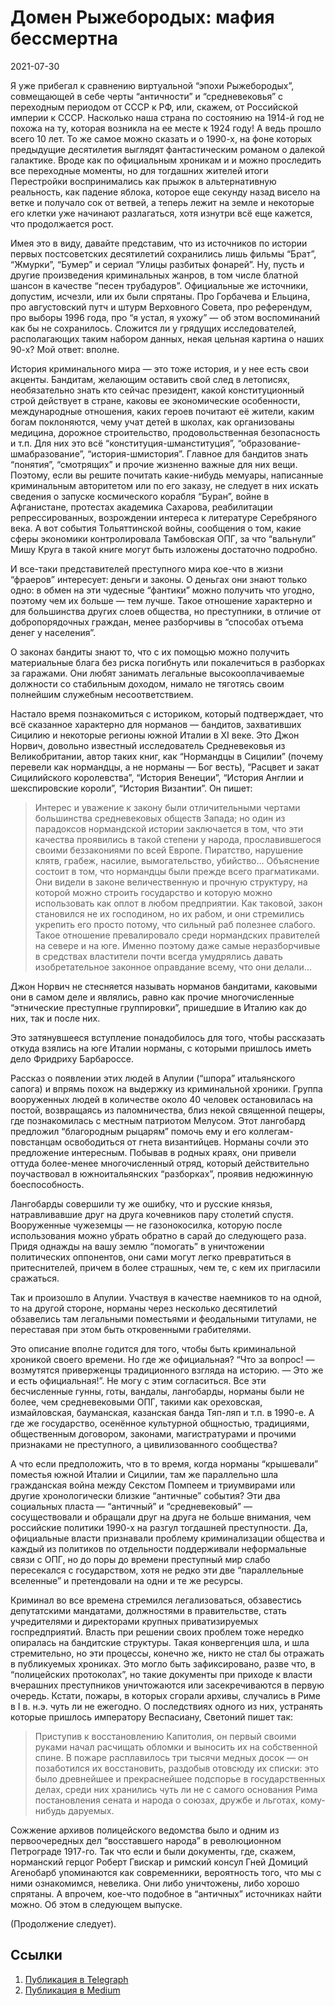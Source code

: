 # Домен Рыжебородых: мафия бессмертна


<p class="text-end time-holder"><time>2021-07-30</time></p>

Я уже прибегал к сравнению виртуальной “эпохи Рыжебородых”, совмещающей
в себе черты “античности” и “средневековья” с переходным периодом от
СССР к РФ, или, скажем, от Российской империи к СССР. Насколько наша
страна по состоянию на 1914-й год не похожа на ту, которая возникла на
ее месте к 1924 году! А ведь прошло всего 10 лет. То же самое можно
сказать и о 1990-х, на фоне которых предыдущие десятилетия выглядят
фантастическим романом о далекой галактике. Вроде как по официальным
хроникам и и можно проследить все переходные моменты, но для тогдашних
жителей итоги Перестройки воспринимались как прыжок в альтернативную
реальность, как падение яблока, которое еще секунду назад висело на
ветке и получало сок от ветвей, а теперь лежит на земле и некоторые его
клетки уже начинают разлагаться, хотя изнутри всё еще кажется, что
продолжается рост.

Имея это в виду, давайте представим, что из источников по истории
первых постсоветских десятилетий сохранились лишь фильмы “Брат”,
“Жмурки”, “Бумер” и сериал “Улицы разбитых фонарей”. Ну, пусть и другие
произведения криминальных жанров, в том числе блатной шансон в качестве
“песен трубадуров”. Официальные же источники, допустим, исчезли, или их
были спрятаны. Про Горбачева и Ельцина, про августовский путч и штурм
Верховного Совета, про референдум, про выборы 1996 года, про “я устал,
я ухожу” — об этом воспоминаний как бы не сохранилось. Сложится ли у
грядущих исследователей, располагающих таким набором данных, некая
цельная картина о наших 90-х? Мой ответ: вполне.

История криминального мира — это тоже история, и у нее есть свои
акценты. Бандитам, желающим оставить свой след в летописях,
необязательно знать кто сейчас президент, какой конституционный строй
действует в стране, каковы ее экономические особенности, международные
отношения, каких героев почитают её жители, каким богам поклоняются,
чему учат детей в школах, как организованы медицина, дорожное
строительство, продовольственная безопасность и т.п. Для них это всё
“конституция-шманституция”, “образование-шмабразование”,
“история-шмистория”. Главное для бандитов знать “понятия”, “смотрящих”
и прочие жизненно важные для них вещи. Поэтому, если вы решите почитать
какие-нибудь мемуары, написанные криминальным авторитетом или по его
заказу, не следует в них искать сведения о запуске космического корабля
“Буран”, войне в Афганистане, протестах академика Сахарова,
реабилитации репрессированных, возрождении интереса к литературе
Серебряного века. А вот события Тольяттинской войны, сообщения о том,
какие сферы экономики контролировала Тамбовская ОПГ, за что “вальнули”
Мишу Круга в такой книге могут быть изложены достаточно подробно.

И все-таки представителей преступного мира кое-что в жизни “фраеров”
интересует: деньги и законы. О деньгах они знают только одно: в обмен
на эти чудесные “фантики” можно получить что угодно, поэтому чем их
больше — тем лучше. Такое отношение характерно и для большинства других
слоев общества, но преступники, в отличие от добропорядочных граждан,
менее разборчивы в “способах отъема денег у населения”.

О законах бандиты знают то, что с их помощью можно получить
материальные блага без риска погибнуть или покалечиться в разборках за
гаражами. Они любят занимать легальные высокооплачиваемые должности со
стабильным доходом, нимало не тяготясь своим полнейшим служебным
несоответствием.

Настало время познакомиться с историком, который подтверждает, что всё
сказанное характерно для норманов — бандитов, захвативших Сицилию и
некоторые регионы южной Италии в XI веке. Это Джон Норвич, довольно
известный исследователь Средневековья из Великобритании, автор таких
книг, как “Нормандцы в Сицилии” (почему перевели как нормандцы, а не
норманы — Бог весть), “Расцвет и закат Сицилийского королевства”,
“История Венеции”, “История Англии и шекспировские короли”, “История
Византии”. Он пишет:

> Интерес и уважение к закону были отличительными чертами большинства
> средневековых обществ Запада; но один из парадоксов нормандской
> истории заключается в том, что эти качества проявились в такой
> степени у народа, прославившегося своими беззакониями по всей
> Европе. Пиратство, нарушение клятв, грабеж, насилие, вымогательство,
> убийство… Объяснение состоит в том, что нормандцы были прежде всего
> прагматиками. Они видели в законе величественную и прочную
> структуру, на которой можно строить государство и которую можно
> использовать как оплот в любом предприятии. Как таковой, закон
> становился не их господином, но их рабом, и они стремились укрепить
> его просто потому, что сильный раб полезнее слабого. Такое отношение
> превалировало среди нормандских правителей на севере и на юге.
> Именно поэтому даже самые неразборчивые в средствах властители почти
> всегда умудрялись давать изобретательное законное оправдание всему,
> что они делали…

Джон Норвич не стесняется называть норманов бандитами, каковыми они в
самом деле и являлись, равно как прочие многочисленные “этнические
преступные группировки”, пришедшие в Италию как до них, так и после
них.

Это затянувшееся вступление понадобилось для того, чтобы рассказать
откуда взялись на юге Италии норманы, с которыми пришлось иметь дело
Фридриху Барбароссе.

Рассказ о появлении этих людей в Апулии (“шпора” итальянского сапога) и
впрямь похож на выдержку из криминальной хроники. Группа вооруженных
людей в количестве около 40 человек остановилась на постой, возвращаясь
из паломничества, близ некой священной пещеры, где познакомилась с
местным патриотом Мелусом. Этот лангобард предложил “благородным
рыцарям” помочь ему и его коллегам-повстанцам освободиться от гнета
византийцев. Норманы сочли это предложение интересным. Побывав в родных
краях, они привели оттуда более-менее многочисленный отряд, который
действительно поучаствовал в южноитальянских “разборках”, проявив
недюжинную боеспособность.

Лангобарды совершили ту же ошибку, что и русские князья, натравливавшие
друг на друга кочевников пару столетий спустя. Вооруженные чужеземцы —
не газонокосилка, которую после использования можно убрать обратно в
сарай до следующего раза. Придя однажды на вашу землю “помогать” в
уничтожении политических оппонентов, они сами могут легко превратиться
в притеснителей, причем в более страшных, чем те, с кем их пригласили
сражаться.

Так и произошло в Апулии. Участвуя в качестве наемников то на одной, то
на другой стороне, норманы через несколько десятилетий обзавелись там
легальными поместьями и феодальными титулами, не переставая при этом
быть откровенными грабителями.

Это описание вполне годится для того, чтобы быть криминальной хроникой
своего времени. Но где же официальная? “Что за вопрос! — возмутятся
приверженцы традиционного взгляда на историю. — Это же и есть
официальная!”. Не могу с этим согласиться. Все эти бесчисленные гунны,
готы, вандалы, лангобарды, норманы были не более, чем средневековыми
ОПГ, такими как ореховская, измайловская, бауманская, казанская банда
Тяп-ляп и т.п. в 1990-е. А где же государство, осенённое культурной
общностью, традициями, общественным договором, законами, магистратурами
и прочими признаками не преступного, а цивилизованного сообщества?

А что если предположить, что в то время, когда норманы “крышевали”
поместья южной Италии и Сицилии, там же параллельно шла гражданская
война между Секстом Помпеем и триумвирами или другие хронологически
близкие “античные” события? Эти два социальных пласта — “античный” и
“средневековый” — сосуществовали и обращали друг на друга не больше
внимания, чем российские политики 1990-х на разгул тогдашней
преступности. Да, официальные власти признавали проблему криминализации
общества и каждый из политиков по отдельности поддерживали неформальные
связи с ОПГ, но до поры до времени преступный мир слабо пересекался с
государством, хотя не редко эти две “параллельные вселенные” и
претендовали на одни и те же ресурсы.

Криминал во все времена стремился легализоваться, обзавестись
депутатскими мандатами, должностями в правительстве, стать учредителями
и директорами крупных приватизируемых госпредприятий. Власть при
решении своих проблем тоже нередко опиралась на бандитские структуры.
Такая конвергенция шла, и шла стремительно, но эти процессы, конечно
же, никто не стал бы отражать в публикуемых хрониках. Это могло быть
зафиксировано, разве что, в “полицейских протоколах”, но такие
документы при приходе к власти вчерашних преступников уничтожаются или
засекречиваются в первую очередь. Кстати, пожары, в которых сгорали
архивы, случались в Риме в I в. н.э. чуть ли не ежегодно. О
последствиях одного из них, устранять которые пришлось императору
Веспасиану, Светоний пишет так:

> Приступив к восстановлению Капитолия, он первый своими руками начал
> расчищать обломки и выносить их на собственной спине. В пожаре
> расплавилось три тысячи медных досок — он позаботился их
> восстановить, раздобыв отовсюду их списки: это было древнейшее и
> прекраснейшее подспорье в государственных делах, среди них хранились
> чуть ли не с самого основания Рима постановления сената и народа о
> союзах, дружбе и льготах, кому-нибудь даруемых.

Сожжение архивов полицейского ведомства было и одним из первоочередных
дел “восставшего народа” в революционном Петрограде 1917-го. Так что
если и были документы, где, скажем, норманский герцог Роберт Гвискар и
римский консул Гней Домиций Агенобарб упоминаются как современники,
вероятность того, что мы с ними ознакомимся, невелика. Они либо
уничтожены, либо хорошо спрятаны. А впрочем, кое-что подобное в
“античных” источниках найти можно. Об этом в следующем выпуске.

(Продолжение следует).


## Ссылки

1. [Публикация в Telegraph](https://telegra.ph/Domen-Ryzheborodyh-mafiya-bessmertna-07-30)
1. [Публикация в Medium](https://yababay.medium.com/домен-рыжебородых-мафия-бессмертна-9efea27302a8)

